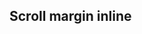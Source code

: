 ## Scroll margin inline

<!-- <values.scrollMarginInline> -->
<!-- </values.scrollMarginInline> -->

<!-- <variants.scrollMarginInline> -->
<!-- </variants.scrollMarginInline> -->

